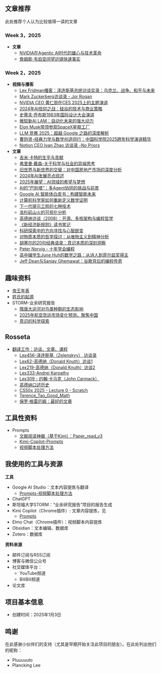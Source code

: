 

## 文章推荐

此处推荐个人认为比较值得一读的文章

### Week 3，2025
- **文章**
	- [NVIDIA在Agentic AI时代的雄心与技术革命](2025/25-Week3/NVIDIA在Agentic%20AI时代的雄心与技术革命.md)
	- [詹姆斯·韦伯空间望远镜快速事实](2025/25-Week3/詹姆斯·韦伯空间望远镜快速事实.md)


### Week 2，2025

- **视频与播客**
	- [Lex Fridman播客：泽连斯基总统访谈实录：乌克兰、战争、和平与未来](2025/25-Week2/泽连斯基总统访谈实录：乌克兰、战争、和平与未来.md)
	- [Mark Zuckerberg访谈录 - Jor Rogan](2025/25-Week2/Mark%20Zuckerberg访谈录%20-%20Jor%20Rogan.md)
	- [NVIDIA CEO 黄仁勋在CES 2025上的主题演讲](2025/25-Week2/NVIDIA%20CEO%20黄仁勋在CES%202025上的主题演讲.md)
	- [2024年AI信仰之战：硅谷的技术与商业策略](2025/25-Week2/2024年AI信仰之战：硅谷的技术与商业策略.md)
	- [史蒂夫·乔布斯1983年国际设计大会演讲](2025/25-Week2/史蒂夫·乔布斯1983年国际设计大会演讲.md)
	- [微软新AI LAM：自动化未来的强大动力](2025/25-Week2/微软新AI%20LAM：自动化未来的强大动力.md)
	- [Elon Musk带领参观SpaceX星舰工厂](2025/25-Week2/Elon%20Musk带领参观SpaceX星舰工厂.md)
	- [LLM 竞赛 2025：超越 Google 之路的深度解析](2025/25-Week2/LLM%20竞赛%202025：超越%20Google%20之路的深度解析.md)
	- [曹则贤-经典力学与数学创造同行：中国科学院2025跨年科学演讲精华](2025/25-Week2/曹则贤-经典力学与数学创造同行：中国科学院2025跨年科学演讲精华.md)
	- [Notion CEO Ivan Zhao 访谈录 -No Priors](2025/25-Week2/Notion%20CEO%20Ivan%20Zhao%20访谈录%20-No%20Priors.md)
- **文章**
	- [吉米·卡特的生平与贡献](2025/25-Week2/吉米·卡特的生平与贡献.md)
	- [弗里曼·戴森-关于科学与社会的异端思考](2025/25-Week2/戴森-关于科学与社会的异端思考.md)
	- [旧世界与新世界的交替：对中国房地产市场的深度分析](2025/25-Week2/旧世界与新世界的交替：对中国房地产市场的深度分析.md)
	- [2024年AI发展亮点综述](2025/25-Week2/2024年AI发展亮点综述.md)
	- [2025年展望：AI领域的希望与梦想](2025/25-Week2/2025年展望：AI领域的希望与梦想.md)
	- [AI的“巴别塔”：多Agent协同的挑战与前景](2025/25-Week2/AI的“巴别塔”：多Agent协同的挑战与前景.md)
	- [Google AI 智能体白皮书：构建智能未来](2025/25-Week2/Google%20AI%20智能体白皮书：构建智能未来.md)
	- [计算机科学家如何重新定义数学证明](2025/25-Week2/计算机科学家如何重新定义数学证明.md)
	- [下一代提示工程的七种技术](2025/25-Week2/下一代提示工程的七种技术.md)
	- [洛杉矶山火的可视化分析](2025/25-Week2/洛杉矶山火的可视化分析.md)
	- [高德纳访谈（2008）：开源、多核架构与编程哲学](2025/25-Week2/Interview%20with%20Donald%20Knuth.md)
	- [《新经济新规则》读书笔记](2025/25-Week2/《新经济新规则》读书笔记.md)
	- [科研探索中的方向寻找与心智蜕变](2025/25-Week2/科研探索中的方向寻找与心智蜕变.md)
	- [对物质本质的哲学探讨：从唯物主义到精神分析](2025/25-Week2/对物质本质的哲学探讨：从唯物主义到精神分析.md)
	- [胡塞尔的20句经典语录：意识本质的深刻洞察](2025/25-Week2/胡塞尔的20句经典语录：意识本质的深刻洞察.md)
	- [Peter Norvig - 十年学会编程](2025/25-Week2/Peter%20Norvig%20-%20十年学会编程.md)
	- [高中辍学生June Huh的数学之路：从诗人到菲尔兹奖得主](2025/25-Week2/高中辍学生June%20Huh的数学之路：从诗人到菲尔兹奖得主.md)
	- [Jeff Dean与Sanjay Ghemawat：谷歌背后的编程传奇](2025/25-Week2/Jeff%20Dean与Sanjay%20Ghemawat：谷歌背后的编程传奇.md)

## 趣味资料

- [帝王年表](WhatsMore/帝王年表/帝王年表.md)
- [姓氏的起源](WhatsMore/姓氏的起源.md)
- STORM-业余研究报告
	- [隋唐大运河对鸟类种群的生态影响](STORM-业余研究报告/隋唐大运河对鸟类种群的生态影响/隋唐大运河对鸟类种群的生态影响.md)
	- [2025年航空货运市场变化预测，聚焦中国](STORM-业余研究报告/2025年航空货运市场变化预测/2025年航空货运市场变化预测，聚焦中国.md)
	- [意识的科学探索](STORM-业余研究报告/意识的科学研究/意识的科学探索.md)

## Rosseta

- [翻译工作：访谈、文章、课程](./Rosseta/readme.md)
	- [Lex456-泽连斯基（Zelenskyy） 访谈录](Rosseta/LexFridman/Lex456-泽连斯基（Zelenskyy）%20访谈录.md)
	- [Lex62-高德纳（Donald Knuth）访谈1](Rosseta/LexFridman/Lex62-高德纳（Donald%20Knuth）访谈1.md)
	- [Lex219-高德纳（Donald Knuth）访谈2](Rosseta/LexFridman/Lex219-高德纳（Donald%20Knuth）访谈2.md)
	- [Lex333-Andrej Karpathy](Rosseta/LexFridman/Lex333-Andrej%20Karpathy.md)
	- [Lex309 - 约翰·卡马克（John Carmack）](Rosseta/LexFridman/Lex309%20-%20约翰·卡马克（John%20Carmack）.md)
	- [高德纳口述历史](Rosseta/Align2Thinkers/Knuth/高德纳口述历史.md)
	- [CS50x 2025 - Lecture 0 - Scratch](Rosseta/CS50/CS50x%202025%20-%20Lecture%200%20-%20Scratch.md)
	- [Terence_Tao_Good_Math](Rosseta/Align2Thinkers/TerenceTao/Terence_Tao_Good_Math.md)
	- [保罗·格雷厄姆：最好的文章](Rosseta/Align2Thinkers/PaulGraham/最好的文章.md)

## 工具性资料

- Prompts
	- [文献阅读神器（基于Kimi）：Paper_read_v3](WorkFlow/Prompts-Academic/Paper_read_v3.md)
	- [Kimi-Copilot-Prompts](WorkFlow/DailyUse/Kimi-Copilot-Prompts.md)
	- [视频脚本处理方法](WorkFlow/DailyUse/视频脚本处理方法.md)

## 我使用的工具与资源

**工具**
 - Google AI Studio：文本内容提炼与翻译
	 - [Prompts-视频脚本处理方法](WorkFlow/DailyUse/视频脚本处理方法.md)
 - ChatGPT
 - 斯坦福大学STORM：“业余研究报告”项目的报告生成
 - Kimi Copilot（Chrome插件）: 文章内容提炼，见
	 - [Prompts](WorkFlow/DailyUse/Kimi-Copilot-Prompts.md)
 - Elmo Chat（Chrome插件）：视频脚本内容提炼
 - Obsidian：文本编辑、数据库
 - Zotero：数据库

**资料来源**

- 邮件订阅与RSS订阅
- 博客与微信公众号
- 社交媒体平台：
	- YouTube频道
	- BiliBili频道
- 论文库

## 项目基本信息

- 创建时间：2025年1月3日


## 鸣谢

在此感谢小伙伴们的支持（尤其是早期开始关注此项目的朋友）。在此处列出他们的昵称：
- Pluuuuuto
- Plancking Lee
